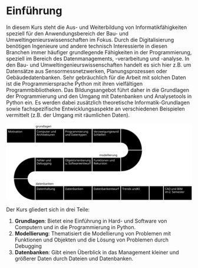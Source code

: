 # Einführung

In diesem Kurs steht die Aus- und Weiterbildung von Informatikfähigkeiten speziell für den Anwendungsbereich der Bau- und Umweltingenieurswissenschaften im Fokus. Durch die Digitalisierung benötigen Ingenieure und andere technisch Interessierte in diesen Branchen immer häufiger grundlegende Fähigkeiten in der Programmierung, speziell im Bereich des Datenmanagements, -verarbeitung und -analyse. In den Bau- und Umweltingenieurswissenschaften handelt es sich hier z.B. um Datensätze aus Sensormessnetzwerken, Planungsprozessen oder Gebäudedatenbanken. Sehr gebräuchlich für die Arbeit mit solchen Daten ist die Programmiersprache Python mit ihren vielfältigen Programmbibliotheken. Das Bildungsangebot führt daher in die Grundlagen der Programmierung und den Umgang mit Datenbanken und Analysetools in Python ein. Es werden dabei zusätzlich theoretische Informatik-Grundlagen sowie fachspezifische Entwicklungsaspekte an verschiedenen Beispielen vermittelt (z.B. der Umgang mit räumlichen Daten).

![Programm des Kurses](Vorlesung/images/ablauf.svg)

Der Kurs gliedert sich in drei Teile:
1. **Grundlagen**: Bietet eine Einführung in Hard- und Software von Computern und in die Programmierung in Python.
2. **Modellierung**: Thematisiert die Modellierung von Problemen mit Funktionen und Objekten und die Lösung von Problemen durch Debugging
3. **Datenbanken**: Gibt einen Überblick in das Management kleiner und größerer Daten durch Dateien und Datenbanken.

<!-- 
- 100/0/0 Motivation & Grundlagen
  - V/-/- Hardware eines Computers
  - V/-/- Logik Gatter
- 75/0/0 Grundkonzepte Informatik
  - V/-/- Wissenspyramide
  - V/-/- Software Architekturen
  - V/-/- Programmiersprachen Grundlagen
  - -/-/Ü Python Grundlagen
  - -/-/Ü Replit Grundlagen
- 100/100/100 Daten und Funktionen
  - V/C/Ü Datentypen
  - V/C/Ü Operatoren
  - V/C/Ü Funktionen
- 100/66/33 Ablauf und Verzweigungen
  - V/C/Ü Verzweigungen
  - V/C/Ü Programmablauf
  - V/-/- Algorithmen
- 100/100/33 Schleifen und Rekursion
  - V/C/- Schleifen
  - V/C/Ü Rekursion
  - V/C/- Such und Sortieralgorithmen
- 100/100/33 Fehler und Debugging
  - V/C/Ü Fehler und Ausnahmen
  - V/C/- Unit-Tests
  - V/C/- Debugging
- 100/100/50 Objektorientierung
  - V/C/Ü Objektorientierung
  - V/C/- Modellierung mit Objekten
- 100/100/66 Softwareentwurf
  - V/C/- Entwurfsvorgehen
  - V/C/Ü Bibliotheken und Pakete
  - V/C/Ü Übungsbeispiel: Hafen von Rotterdam
- 100/100/50 Datenhaltung
  - V/C/Ü Datenhaltung
  - V/C/- Netzwerkkommunikation
- 100/66/33 Datenbanken
  - V/-/- Datenbanken Grundlagen
  - V/C/- Relationale Datenbanken
  - V/C/Ü Tabellen mit SQL abfragen
- 100/100/0 Datenbankentwurf
  - V/C/- Datenbankentwurf
  - V/C/- Tabellen mit SQL anlegen
- 100/0/0 Ausblick
  - V/-/- Trends
  - V/-/- Digitale Zwillinge
  - V/-/- KI

```{tableofcontents}
```
-->
